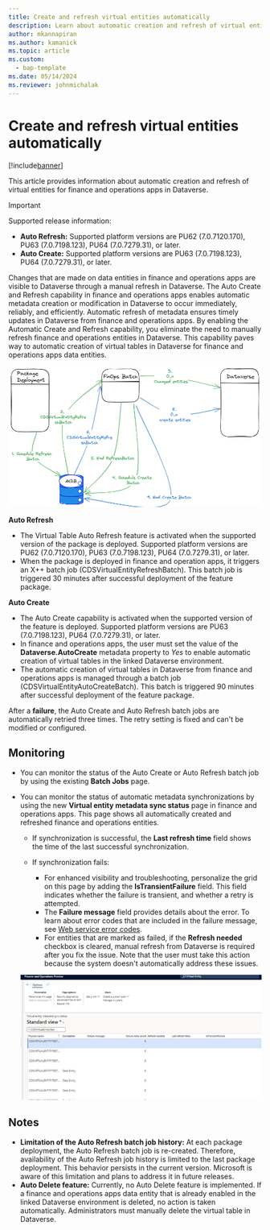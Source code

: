 ```yaml
---
title: Create and refresh virtual entities automatically
description: Learn about automatic creation and refresh of virtual entities for finance and operations apps in Dataverse.
author: mkannapiran
ms.author: kamanick
ms.topic: article
ms.custom: 
  - bap-template
ms.date: 05/14/2024
ms.reviewer: johnmichalak
---
```


# Create and refresh virtual entities automatically

[!include[banner](../includes/banner.md)]

This article provides information about automatic creation and refresh of virtual entities for finance and operations apps in Dataverse.

> [!IMPORTANT]
> Supported release information:
>
> - **Auto Refresh:** Supported platform versions are PU62 (7.0.7120.170), PU63 (7.0.7198.123), PU64 (7.0.7279.31), or later.
> - **Auto Create:** Supported platform versions are PU63 (7.0.7198.123), PU64 (7.0.7279.31), or later.

Changes that are made on data entities in finance and operations apps are visible to Dataverse through a manual refresh in Dataverse. The Auto Create and Refresh capability in finance and operations apps enables automatic metadata creation or modification in Dataverse to occur immediately, reliably, and efficiently. Automatic refresh of metadata ensures timely updates in Dataverse from finance and operations apps. By enabling the Automatic Create and Refresh capability, you eliminate the need to manually refresh finance and operations entities in Dataverse. This capability paves way to automatic creation of virtual tables in Dataverse for finance and operations apps data entities.

![Diagram of the architecture of virtual entities for the Auto Create and Refresh capability.](media/AutoCreate_Refresh_Overview.png)

**Auto Refresh**

* The Virtual Table Auto Refresh feature is activated when the supported version of the package is deployed. Supported platform versions are PU62 (7.0.7120.170), PU63 (7.0.7198.123), PU64 (7.0.7279.31), or later.
* When the package is deployed in finance and operation apps, it triggers an X++ batch job (CDSVirtualEntityRefreshBatch). This batch job is triggered 30 minutes after successful deployment of the feature package.

**Auto Create**

* The Auto Create capability is activated when the supported version of the feature is deployed. Supported platform versions are PU63 (7.0.7198.123), PU64 (7.0.7279.31), or later.
* In finance and operations apps, the user must set the value of the **Dataverse.AutoCreate** metadata property to *Yes* to enable automatic creation of virtual tables in the linked Dataverse environment.
* The automatic creation of virtual tables in Dataverse from finance and operations apps is managed through a batch job (CDSVirtualEntityAutoCreateBatch). This batch is triggered 90 minutes after successful deployment of the feature package.

After a **failure**, the Auto Create and Auto Refresh batch jobs are automatically retried three times. The retry setting is fixed and can't be modified or configured.

## Monitoring

* You can monitor the status of the Auto Create or Auto Refresh batch job by using the existing **Batch Jobs** page.
* You can monitor the status of automatic metadata synchronizations by using the new **Virtual entity metadata sync status** page in finance and operations apps. This page shows all automatically created and refreshed finance and operations entities.

    * If synchronization is successful, the **Last refresh time** field shows the time of the last successful synchronization.
    * If synchronization fails:

        * For enhanced visibility and troubleshooting, personalize the grid on this page by adding the **IsTransientFailure** field. This field indicates whether the failure is transient, and whether a retry is attempted.
        * The **Failure message** field provides details about the error. To learn about error codes that are included in the failure message, see [Web service error codes](/power-apps/developer/data-platform/reference/web-service-error-codes).
        * For entities that are marked as failed, if the **Refresh needed** checkbox is cleared, manual refresh from Dataverse is required after you fix the issue. Note that the user must take this action because the system doesn't automatically address these issues.

    ![Screenshot of the Virtual entity metadata sync status form](media/VEMetadataSyncStatus.png)

## Notes

* **Limitation of the Auto Refresh batch job history:** At each package deployment, the Auto Refresh batch job is re-created. Therefore, availability of the Auto Refresh job history is limited to the last package deployment. This behavior persists in the current version. Microsoft is aware of this limitation and plans to address it in future releases.
* **Auto Delete feature:** Currently, no Auto Delete feature is implemented. If a finance and operations apps data entity that is already enabled in the linked Dataverse environment is deleted, no action is taken automatically. Administrators must manually delete the virtual table in Dataverse.

